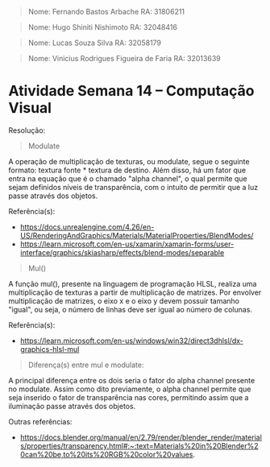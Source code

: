 > Nome: Fernando Bastos Arbache
> RA: 31806211

> Nome: Hugo Shiniti Nishimoto
> RA: 32048416

> Nome: Lucas Souza Silva
> RA: 32058179

> Nome: Vinicius Rodrigues Figueira de Faria
> RA: 32013639


# Atividade Semana 14 – Computação Visual

Resolução:


> Modulate 

A operação de multiplicação de texturas, ou modulate, segue o seguinte formato: textura fonte * textura de destino. Além disso, há um fator que entra na equação que é o chamado "alpha channel", o qual permite que sejam definidos níveis de transparência, com o intuito de permitir que a luz passe através dos objetos.

Referência(s): 
- https://docs.unrealengine.com/4.26/en-US/RenderingAndGraphics/Materials/MaterialProperties/BlendModes/
- https://learn.microsoft.com/en-us/xamarin/xamarin-forms/user-interface/graphics/skiasharp/effects/blend-modes/separable

> Mul()

A função mul(), presente na linguagem de programação HLSL, realiza uma multiplicação de texturas a partir de multiplicação de matrizes. Por envolver multiplicação de matrizes, o eixo x e o eixo y devem possuir tamanho "igual", ou seja, o número de linhas deve ser igual ao número de colunas.

Referência(s): 
- https://learn.microsoft.com/en-us/windows/win32/direct3dhlsl/dx-graphics-hlsl-mul

> Diferença(s) entre mul e modulate:

A principal diferença entre os dois seria o fator do alpha channel presente no modulate. Assim como dito previamente, o alpha channel permite que seja inserido o fator de transparência nas cores, permitindo assim que a iluminação passe através dos objetos.

Outras referências: 
- https://docs.blender.org/manual/en/2.79/render/blender_render/materials/properties/transparency.html#:~:text=Materials%20in%20Blender%20can%20be,to%20its%20RGB%20color%20values.
